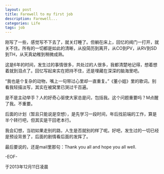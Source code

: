 ```yaml
---
layout: post
title: Farewell to my first job
description: Farewell...
categories: Life
tags: job
---
```

刚写了一些，感觉写不下去了，就关灯睡了。但躺在床上，回忆的阀门一打开，就关不住。所有的一切都是如此的清晰，从投简历到离开，从CO到PV，从RV到SD到TH，从天真幼稚到稍微成熟。

这是6年的时间，发生过的事情很多，共处过的人很多，我都清楚地记得，想着想着就到泪点了。回忆写起来实在把持不住，还是埋藏在深深的脑海里吧。

“我也是个复杂的动物，嘴上一句带过心里却一直重复。”《董小姐》里的歌词。别看我轻描淡写，其实在被窝里已哭过千百遍。

是不是主动举手？人的好奇心驱使大家总是问，包括我。这个问题重要吗？M点醒了我。不重要。

后面的计划（暂且只能说是空想），是先学习一段时间，年后找前端的工作，算是半个转行吧，但其实是干回老本行。

我会幻想，当初如果走别的路，人生是否就别的样了呢。好吧，发生过的一切已经是预设背景了，后面的剧情看后面的发挥了。

最后要说的，还是mail里那句：Thank you all and hope you all well.

-EOF-

于2013年12月11日凌晨













